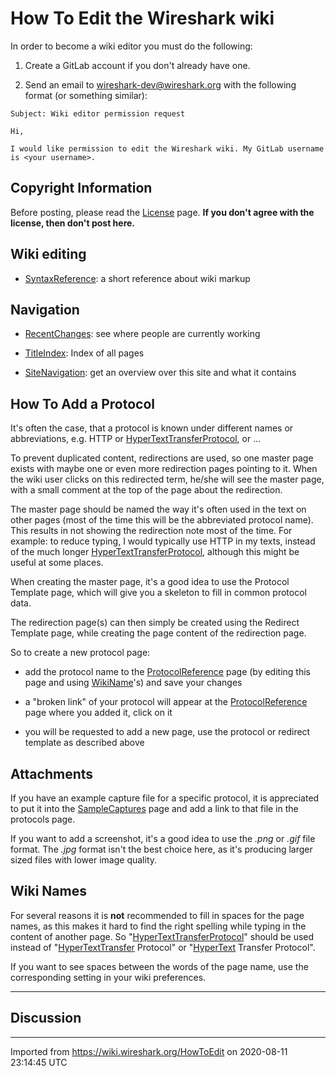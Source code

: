 # How To Edit the Wireshark wiki

In order to become a wiki editor you must do the following:

1. Create a GitLab account if you don't already have one.

2. Send an email to wireshark-dev@wireshark.org with the following format (or something similar):
```
Subject: Wiki editor permission request

Hi,

I would like permission to edit the Wireshark wiki. My GitLab username is <your username>.
```

## Copyright Information

Before posting, please read the [License](/License) page. **If you don't agree with the license, then don't post here.**

## Wiki editing

  - [SyntaxReference](/SyntaxReference): a short reference about wiki markup

## Navigation

  - [RecentChanges](/RecentChanges): see where people are currently working

  - [TitleIndex](/TitleIndex): Index of all pages

  - [SiteNavigation](/SiteNavigation): get an overview over this site and what it contains

## How To Add a Protocol

It's often the case, that a protocol is known under different names or abbreviations, e.g. HTTP or [HyperTextTransferProtocol](/HyperTextTransferProtocol), or ...

To prevent duplicated content, redirections are used, so one master page exists with maybe one or even more redirection pages pointing to it. When the wiki user clicks on this redirected term, he/she will see the master page, with a small comment at the top of the page about the redirection.

The master page should be named the way it's often used in the text on other pages (most of the time this will be the abbreviated protocol name). This results in not showing the redirection note most of the time. For example: to reduce typing, I would typically use HTTP in my texts, instead of the much longer [HyperTextTransferProtocol](/HyperTextTransferProtocol), although this might be useful at some places.

When creating the master page, it's a good idea to use the Protocol Template page, which will give you a skeleton to fill in common protocol data.

The redirection page(s) can then simply be created using the Redirect Template page, while creating the page content of the redirection page.

So to create a new protocol page:

  - add the protocol name to the [ProtocolReference](/ProtocolReference) page (by editing this page and using [WikiName](/WikiName)'s) and save your changes

  - a "broken link" of your protocol will appear at the [ProtocolReference](/ProtocolReference) page where you added it, click on it

  - you will be requested to add a new page, use the protocol or redirect template as described above

## Attachments

If you have an example capture file for a specific protocol, it is appreciated to put it into the [SampleCaptures](/SampleCaptures) page and add a link to that file in the protocols page.

If you want to add a screenshot, it's a good idea to use the *.png* or *.gif* file format. The *.jpg* format isn't the best choice here, as it's producing larger sized files with lower image quality.

## Wiki Names

For several reasons it is **not** recommended to fill in spaces for the page names, as this makes it hard to find the right spelling while typing in the content of another page. So "[HyperTextTransferProtocol](/HyperTextTransferProtocol)" should be used instead of "[HyperTextTransfer](/HyperTextTransfer) Protocol" or "[HyperText](/HyperText) Transfer Protocol".

If you want to see spaces between the words of the page name, use the corresponding setting in your wiki preferences.

-----

## Discussion

---

Imported from https://wiki.wireshark.org/HowToEdit on 2020-08-11 23:14:45 UTC
